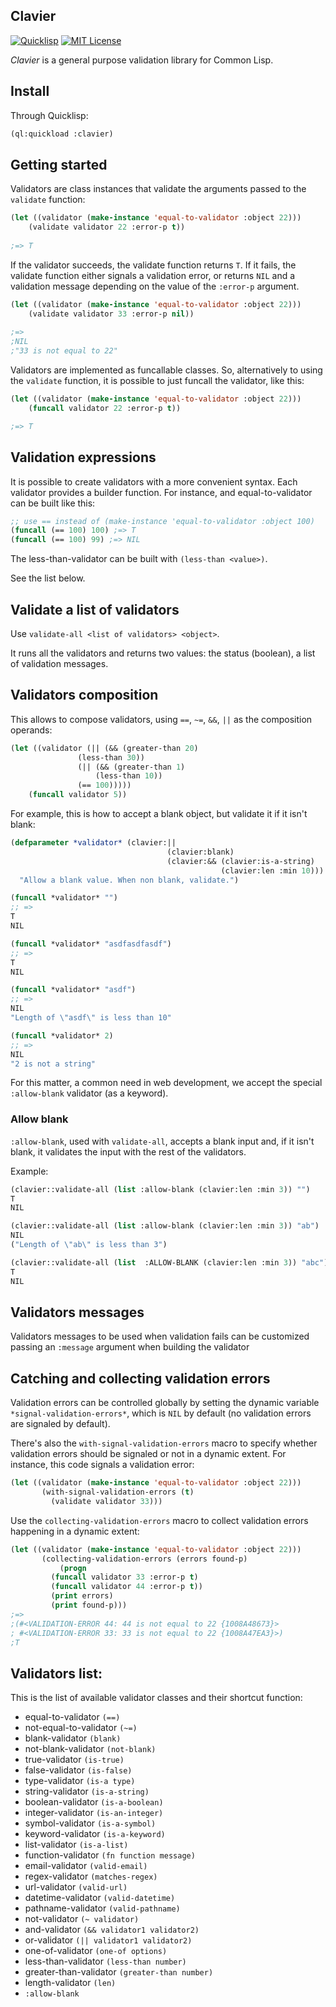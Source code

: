 Clavier
----------

[![Quicklisp](http://quickdocs.org/badge/clavier.svg)](http://quickdocs.org/clavier/)
[![MIT License](https://img.shields.io/badge/license-MIT-blue.svg)](./LICENSE)

*Clavier* is a general purpose validation library for Common Lisp.

Install
-------

Through Quicklisp:

```lisp
(ql:quickload :clavier)
```
Getting started
---------------

Validators are class instances that validate the arguments passed to the `validate` function:

```lisp
(let ((validator (make-instance 'equal-to-validator :object 22)))
    (validate validator 22 :error-p t))
    
;=> T
```

If the validator succeeds, the validate function returns `T`. If it fails, the validate function either signals a validation error, or returns `NIL` and a validation message depending on the value of the `:error-p` argument.

```lisp
(let ((validator (make-instance 'equal-to-validator :object 22)))
    (validate validator 33 :error-p nil))
    
;=>
;NIL    
;"33 is not equal to 22"
```

Validators are implemented as funcallable classes. So, alternatively to using the `validate` function, it is possible to just funcall the validator, like this:

```lisp
(let ((validator (make-instance 'equal-to-validator :object 22)))
    (funcall validator 22 :error-p t))

;=> T
```


## Validation expressions

It is possible to create validators with a more convenient syntax. Each validator provides a builder function. For instance, and equal-to-validator can be built like this:

```lisp
;; use == instead of (make-instance 'equal-to-validator :object 100)
(funcall (== 100) 100) ;=> T
(funcall (== 100) 99) ;=> NIL
```

The less-than-validator can be built with `(less-than <value>)`.

See the list below.

## Validate a list of validators

Use `validate-all <list of validators> <object>`.

It runs all the validators and returns two values: the status (boolean), a list of validation messages.

## Validators composition

This allows to compose validators, using `==`, `~=`, `&&`, `||` as the composition operands:

```lisp
(let ((validator (|| (&& (greater-than 20)
			   (less-than 30))
		       (|| (&& (greater-than 1)
			       (less-than 10))
			   (== 100)))))
    (funcall validator 5))
```

For example, this is how to accept a blank object, but validate it if it isn't blank:


~~~lisp
(defparameter *validator* (clavier:||
                                   (clavier:blank)
                                   (clavier:&& (clavier:is-a-string)
                                               (clavier:len :min 10)))
  "Allow a blank value. When non blank, validate.")

(funcall *validator* "")
;; =>
T
NIL

(funcall *validator* "asdfasdfasdf")
;; =>
T
NIL

(funcall *validator* "asdf")
;; =>
NIL
"Length of \"asdf\" is less than 10"

(funcall *validator* 2)
;; =>
NIL
"2 is not a string"
~~~

For this matter, a common need in web development, we accept the special `:allow-blank` validator (as a keyword).

### Allow blank

`:allow-blank`, used with `validate-all`, accepts a blank input and, if it isn't blank, it validates the input with the rest of the validators.

Example:

~~~lisp
(clavier::validate-all (list :allow-blank (clavier:len :min 3)) "")
T
NIL

(clavier::validate-all (list :allow-blank (clavier:len :min 3)) "ab")
NIL
("Length of \"ab\" is less than 3")

(clavier::validate-all (list  :ALLOW-BLANK (clavier:len :min 3)) "abc")
T
NIL
~~~


## Validators messages

Validators messages to be used when validation fails can be customized passing an `:message` argument when building the validator

## Catching and collecting validation errors

Validation errors can be controlled globally by setting the dynamic variable `*signal-validation-errors*`, which is `NIL` by default (no validation errors are signaled by default).

There's also the `with-signal-validation-errors` macro to specify whether validation errors should be signaled or not in a dynamic extent. For instance, this code signals a validation error:

```lisp
(let ((validator (make-instance 'equal-to-validator :object 22)))
	   (with-signal-validation-errors (t)
	     (validate validator 33)))
```

Use the `collecting-validation-errors` macro to collect validation errors happening in a dynamic extent:

```lisp
(let ((validator (make-instance 'equal-to-validator :object 22)))
	   (collecting-validation-errors (errors found-p)
	       (progn
		 (funcall validator 33 :error-p t)
		 (funcall validator 44 :error-p t))
	     (print errors)
	     (print found-p)))
;=>
;(#<VALIDATION-ERROR 44: 44 is not equal to 22 {1008A48673}>
; #<VALIDATION-ERROR 33: 33 is not equal to 22 {1008A47EA3}>) 
;T 
```

## Validators list:

This is the list of available validator classes and their shortcut function:

* equal-to-validator `(==)`
* not-equal-to-validator `(~=)`
* blank-validator `(blank)`
* not-blank-validator `(not-blank)`
* true-validator `(is-true)`
* false-validator `(is-false)`
* type-validator `(is-a type)`
* string-validator `(is-a-string)`
* boolean-validator `(is-a-boolean)`
* integer-validator `(is-an-integer)`
* symbol-validator `(is-a-symbol)`
* keyword-validator `(is-a-keyword)`
* list-validator `(is-a-list)`
* function-validator `(fn function message)`
* email-validator `(valid-email)`
* regex-validator `(matches-regex)`
* url-validator `(valid-url)`
* datetime-validator `(valid-datetime)`
* pathname-validator `(valid-pathname)`
* not-validator `(~ validator)`
* and-validator `(&& validator1 validator2)`
* or-validator `(|| validator1 validator2)`
* one-of-validator `(one-of options)`
* less-than-validator `(less-than number)`
* greater-than-validator `(greater-than number)`
* length-validator `(len)`
* `:allow-blank`
